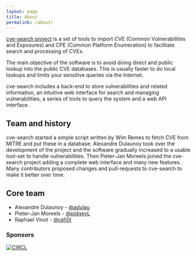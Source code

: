 ```yaml
---
layout: page
title: About
permalink: /about/
---
```


[cve-search project](https://github.com/cve-search/) is a set of tools to import CVE (Common Vulnerabilities and Exposures) and CPE (Common Platform Enumeration) to facilitate search and processing of CVEs.

The main objective of the software is to avoid doing direct and public lookup into the public CVE databases. This is usually faster to do local lookups and limits your sensitive queries via the Internet.

cve-search includes a back-end to store vulnerabilities and related information, an intuitive web interface for search and managing vulnerabilities, a series of tools to query the system and a web API interface.


## Team and history

cve-search started a simple script written by Wim Remes to fetch CVE from MITRE and put these in a database. Alexandre Dulaunoy took over
the development of the project and the software gradually increased to a usable tool-set to handle vulnerabilities. Then Pieter-Jan Moreels joined
the cve-search project adding a complete web interface and many new features. Many contributors proposed changes and pull-requests to cve-search to
make it better over time.

## Core team

* Alexandre Dulaunoy - [@adulau](https://twitter.com/adulau)
* Pieter-Jan Moreels - [@pidgeyL](https://twitter.com/pidgeyL)
* Raphael Vinot - [@rafi0t](https://twitter.com/rafi0t)

### Sponsors

[![CIRCL](https://www.circl.lu/assets/images/logo.png)](https://www.circl.lu/)

